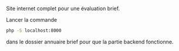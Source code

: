 Site internet complet pour une évaluation brief.

Lancer la commande
```sh
php -S localhost:8000
```
dans le dossier annuaire brief pour que la partie backend fonctionne.